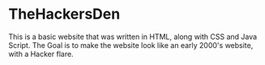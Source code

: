# TheHackersDen
This is a basic website that was written in HTML, along with CSS and Java Script. The Goal is to make the website look like an early 2000's website, with a Hacker flare. 
